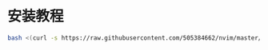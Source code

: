 # 安装教程
```sh
bash <(curl -s https://raw.githubusercontent.com/505384662/nvim/master/install.sh)
```
